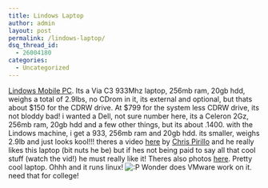 ```yaml
---
title: Lindows Laptop
author: admin
layout: post
permalink: /lindows-laptop/
dsq_thread_id:
  - 26004180
categories:
  - Uncategorized
---
```

[Lindows Mobile PC][1]. Its a Via C3 933Mhz laptop, 256mb ram, 20gb hdd, weighs a total of 2.9lbs, no CDrom in it, its external and optional, but thats about $150 for the CDRW drive. At $799 for the system less CDRW drive, its not bloddy bad! i wanted a Dell, not sure number here, its a Celeron 2Gz, 256mb ram, 20gb hdd and a few other things, but its about .1400. with the Lindows machine, i get a 933, 256mb ram and 20gb hdd. its smaller, weighs 2.9lb and just looks kool!!! theres a video [here][2] by [Chris Pirillo][3] and he really likes this laptop (bit nuts he be) but if hes not being paid to say all that cool stuff (watch the vid!) he must really like it! Theres also photos [here][4]. Pretty cool laptop. Ohhh and it runs linux! <img src="http://blog.lotas-smartman.net/wp-includes/images/smilies/icon_razz.gif" alt=":P" class="wp-smiley" /> Wonder does VMware work on it. need that for college!

 [1]: http://info.lindows.com/mobilepc/mobilepc.htm "Lindows Mobile PC"
 [2]: http://info.lindows.com/video/TechTVindex.html
 [3]: http://chris.pirillo.com/
 [4]: http://info.lindows.com/mobilepc/ChrisPhotos.html